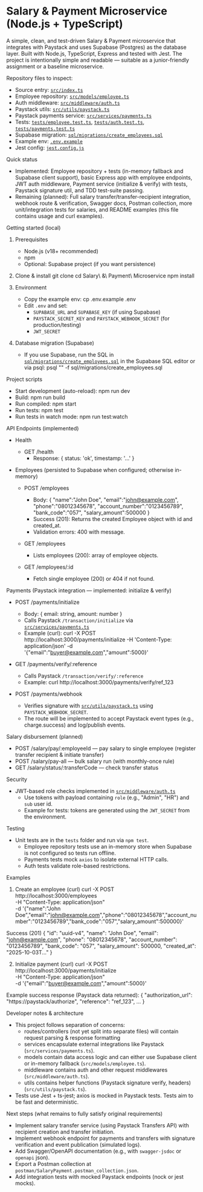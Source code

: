
# Salary & Payment Microservice (Node.js + TypeScript)

A simple, clean, and test-driven Salary & Payment microservice that integrates with Paystack and uses Supabase (Postgres) as the database layer. Built with Node.js, TypeScript, Express and tested with Jest. The project is intentionally simple and readable — suitable as a junior-friendly assignment or a baseline microservice.

Repository files to inspect:
- Source entry: [`src/index.ts`](src/index.ts:1)
- Employee repository: [`src/models/employee.ts`](src/models/employee.ts:1)
- Auth middleware: [`src/middleware/auth.ts`](src/middleware/auth.ts:1)
- Paystack utils: [`src/utils/paystack.ts`](src/utils/paystack.ts:1)
- Paystack payments service: [`src/services/payments.ts`](src/services/payments.ts:1)
- Tests: [`tests/employee.test.ts`](tests/employee.test.ts:1), [`tests/auth.test.ts`](tests/auth.test.ts:1), [`tests/payments.test.ts`](tests/payments.test.ts:1)
- Supabase migration: [`sql/migrations/create_employees.sql`](sql/migrations/create_employees.sql:1)
- Example env: [`.env.example`](.env.example:1)
- Jest config: [`jest.config.js`](jest.config.js:1)

Quick status
- Implemented: Employee repository + tests (in-memory fallback and Supabase client support), basic Express app with employee endpoints, JWT auth middleware, Payment service (initialize & verify) with tests, Paystack signature util, and TDD test-suite passing.
- Remaining (planned): Full salary transfer/transfer-recipient integration, webhook route & verification, Swagger docs, Postman collection, more unit/integration tests for salaries, and README examples (this file contains usage and curl examples).

Getting started (local)

1. Prerequisites
   - Node.js (v18+ recommended)
   - npm
   - Optional: Supabase project (if you want persistence)

2. Clone & install
   git clone <your-repo>
   cd Salary\ &\ Payment\ Microservice
   npm install

3. Environment
   - Copy the example env:
     cp .env.example .env
   - Edit `.env` and set:
     - `SUPABASE_URL` and `SUPABASE_KEY` (if using Supabase)
     - `PAYSTACK_SECRET_KEY` and `PAYSTACK_WEBHOOK_SECRET` (for production/testing)
     - `JWT_SECRET`

4. Database migration (Supabase)
   - If you use Supabase, run the SQL in [`sql/migrations/create_employees.sql`](sql/migrations/create_employees.sql:1) in the Supabase SQL editor or via psql:
     psql "<your-connection-string>" -f sql/migrations/create_employees.sql

Project scripts
- Start development (auto-reload):
  npm run dev
- Build:
  npm run build
- Run compiled:
  npm start
- Run tests:
  npm test
- Run tests in watch mode:
  npm run test:watch

API Endpoints (implemented)
- Health
  - GET /health
    - Response: { status: 'ok', timestamp: '...' }

- Employees (persisted to Supabase when configured; otherwise in-memory)
  - POST /employees
    - Body:
      {
        "name":"John Doe",
        "email":"john@example.com",
        "phone":"08012345678",
        "account_number":"0123456789",
        "bank_code":"057",
        "salary_amount":500000
      }
    - Success (201):
      Returns the created Employee object with id and created_at.
    - Validation errors: 400 with message.

  - GET /employees
    - Lists employees (200): array of employee objects.

  - GET /employees/:id
    - Fetch single employee (200) or 404 if not found.

Payments (Paystack integration — implemented: initialize & verify)
- POST /payments/initialize
  - Body: { email: string, amount: number }
  - Calls Paystack `/transaction/initialize` via [`src/services/payments.ts`](src/services/payments.ts:1)
  - Example (curl):
    curl -X POST http://localhost:3000/payments/initialize -H 'Content-Type: application/json' -d '{"email":"buyer@example.com","amount":5000}'

- GET /payments/verify/:reference
  - Calls Paystack `/transaction/verify/:reference`
  - Example:
    curl http://localhost:3000/payments/verify/ref_123

- POST /payments/webhook
  - Verifies signature with [`src/utils/paystack.ts`](src/utils/paystack.ts:1) using `PAYSTACK_WEBHOOK_SECRET`.
  - The route will be implemented to accept Paystack event types (e.g., charge.success) and log/publish events.

Salary disbursement (planned)
- POST /salary/pay/:employeeId — pay salary to single employee (register transfer recipient & initiate transfer)
- POST /salary/pay-all — bulk salary run (with monthly-once rule)
- GET /salary/status/:transferCode — check transfer status

Security
- JWT-based role checks implemented in [`src/middleware/auth.ts`](src/middleware/auth.ts:1)
  - Use tokens with payload containing `role` (e.g., "Admin", "HR") and `sub` user id.
  - Example for tests: tokens are generated using the `JWT_SECRET` from the environment.

Testing
- Unit tests are in the `tests` folder and run via `npm test`.
  - Employee repository tests use an in-memory store when Supabase is not configured so tests run offline.
  - Payments tests mock `axios` to isolate external HTTP calls.
  - Auth tests validate role-based restrictions.

Examples

1) Create an employee (curl)
curl -X POST http://localhost:3000/employees \
  -H "Content-Type: application/json" \
  -d '{"name":"John Doe","email":"john@example.com","phone":"08012345678","account_number":"0123456789","bank_code":"057","salary_amount":500000}'

Success (201)
{
  "id": "uuid-v4",
  "name": "John Doe",
  "email": "john@example.com",
  "phone": "08012345678",
  "account_number": "0123456789",
  "bank_code": "057",
  "salary_amount": 500000,
  "created_at": "2025-10-03T..."
}

2) Initialize payment (curl)
curl -X POST http://localhost:3000/payments/initialize \
  -H "Content-Type: application/json" \
  -d '{"email":"buyer@example.com","amount":5000}'

Example success response (Paystack data returned):
{
  "authorization_url": "https://paystack/authorize",
  "reference": "ref_123",
  ...
}

Developer notes & architecture
- This project follows separation of concerns:
  - routes/controllers (not yet split into separate files) will contain request parsing & response formatting
  - services encapsulate external integrations like Paystack (`src/services/payments.ts`).
  - models contain data access logic and can either use Supabase client or in-memory fallback (`src/models/employee.ts`).
  - middleware contains auth and other request middlewares (`src/middleware/auth.ts`).
  - utils contains helper functions (Paystack signature verify, headers) (`src/utils/paystack.ts`).
- Tests use Jest + ts-jest; axios is mocked in Paystack tests. Tests aim to be fast and deterministic.

Next steps (what remains to fully satisfy original requirements)
- Implement salary transfer service (using Paystack Transfers API) with recipient creation and transfer initiation.
- Implement webhook endpoint for payments and transfers with signature verification and event publication (simulated logs).
- Add Swagger/OpenAPI documentation (e.g., with `swagger-jsdoc` or `openapi` json).
- Export a Postman collection at `postman/SalaryPayment.postman_collection.json`.
- Add integration tests with mocked Paystack endpoints (nock or jest mocks).
